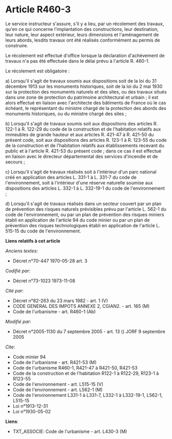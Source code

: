 # Article R460-3

Le service instructeur s'assure,  s'il y a lieu, par un récolement des travaux, qu'en ce qui concerne l'implantation des
constructions, leur destination, leur nature, leur aspect extérieur, leurs dimensions et l'aménagement de leurs abords,
lesdits travaux ont été réalisés conformément au permis de construire.

Le récolement est effectué d'office lorsque la déclaration d'achèvement de travaux n'a pas été effectuée dans le délai prévu
à l'article R. 460-1.

Le récolement est obligatoire :

a) Lorsqu'il s'agit de travaux soumis aux dispositions soit de la loi du 31 décembre 1913 sur les monuments historiques, soit
de la loi du 2 mai 1930 sur la protection des monuments naturels et des sites, ou des travaux situés dans une zone de
protection du patrimoine architectural et urbain ; il est alors effectué en liaison avec l'architecte des bâtiments de France
où le cas échéant, le représentant du ministre chargé de la protection des abords des monuments historiques, ou du ministre
chargé des sites ;

b) Lorsqu'il s'agit de travaux soumis soit aux dispositions des articles R. 122-1 à R. 122-29 du code de la construction et
de l'habitation relatifs aux  immeubles de grande hauteur et aux articles R. 421-47 à R. 421-50 du présent code, soit aux
dispositions des articles R. 123-1 à R. 123-55 du code de la construction et de l'habitation relatifs aux établissements
recevant du public et à l'article R. 421-53 du présent code ; dans ce cas il est effectué en liaison avec le directeur
départemental des services d'incendie et de secours ;

c) Lorsqu'il s'agit de travaux réalisés soit à l'intérieur d'un parc national créé en application des articles L. 331-1 à L.
331-7 du code de l'environnement, soit à l'intérieur d'une réserve naturelle soumise aux dispositions des articles L. 332-1 à
L. 332-19-1 du code de l'environnement ;

d) Lorsqu'il s'agit de travaux réalisés dans un secteur couvert par un plan de prévention des risques naturels prévisibles
prévu par l'article  L. 562-1 du code de l'environnement, ou par un plan de prévention des risques miniers établi en
application de l'article 94 du code minier ou par un plan de prévention des risques technologiques établi en application de
l'article L. 515-15 du code de l'environnement.

**Liens relatifs à cet article**

_Anciens textes_:

  - Décret n°70-447 1970-05-28 art. 3

_Codifié par_:

  - Décret n°73-1023 1973-11-08

_Cité par_:

  - Décret n°82-263 du 23 mars 1982 - art. 1 (V)
  - CODE GENERAL DES IMPOTS ANNEXE 2, CGIAN2. - art. 165 (M)
  - Code de l'urbanisme - art. R460-1 (Ab)

_Modifié par_:

  - Décret n°2005-1130 du 7 septembre 2005 - art. 13 () JORF 9 septembre 2005

_Cite_:

  - Code minier 94
  - Code de l'urbanisme - art. R421-53 (M)
  - Code de l'urbanisme R460-1, R421-47 à R421-50, R421-53
  - Code de la construction et de l'habitation R122-1 à R122-29, R123-1 à R123-55
  - Code de l'environnement - art. L515-15 (V)
  - Code de l'environnement - art. L562-1 (M)
  - Code de l'environnement L331-1 à L331-7, L332-1 à L332-19-1, L562-1, L515-15
  - Loi n°1913-12-31
  - Loi n°1930-05-02

**Liens**:

  - TXT_ASSOCIE: Code de l'urbanisme - art. L430-3 (M)
